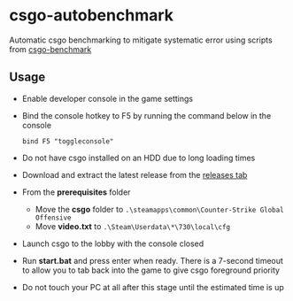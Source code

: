 # csgo-autobenchmark

Automatic csgo benchmarking to mitigate systematic error using scripts from [csgo-benchmark](https://github.com/samisalreadytaken/csgo-benchmark)

## Usage

- Enable developer console in the game settings

- Bind the console hotkey to F5 by running the command below in the console

    ```
    bind F5 "toggleconsole"
    ```

- Do not have csgo installed on an HDD due to long loading times

- Download and extract the latest release from the [releases tab](https://github.com/amitxv/csgo-autobenchmark/releases)

- From the **prerequisites** folder

    - Move the **csgo** folder to ``.\steamapps\common\Counter-Strike Global Offensive``
    - Move **video.txt** to ``.\Steam\Userdata\*\730\local\cfg``

- Launch csgo to the lobby with the console closed

- Run **start.bat** and press enter when ready. There is a 7-second timeout to allow you to tab back into the game to give csgo foreground priority

- Do not touch your PC at all after this stage until the estimated time is up

